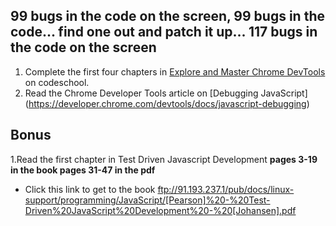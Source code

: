 ## 99 bugs in the code on the screen, 99 bugs in the code... find one out and patch it up... 117 bugs in the code on the screen

1. Complete the first four chapters in [Explore and Master Chrome DevTools](http://discover-devtools.codeschool.com/) on codeschool.
2. Read the Chrome Developer Tools article on [Debugging JavaScript] (https://developer.chrome.com/devtools/docs/javascript-debugging)

## Bonus

1.Read the first chapter in Test Driven Javascript Development **pages 3-19 in the book pages 31-47 in the pdf**
  * Click this link to get to the book ftp://91.193.237.1/pub/docs/linux-support/programming/JavaScript/[Pearson]%20-%20Test-Driven%20JavaScript%20Development%20-%20[Johansen].pdf
